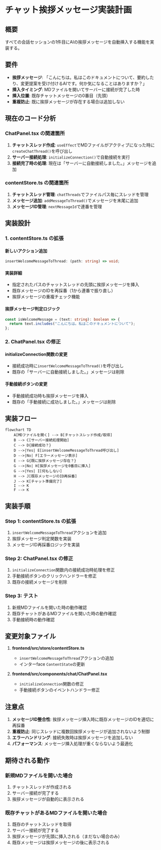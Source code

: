 # チャット挨拶メッセージ実装計画

## 概要
すべての会話セッションの1件目にAIの挨拶メッセージを自動挿入する機能を実装する。

## 要件
- **挨拶メッセージ**: 「こんにちは。私はこのドキュメントについて、要約したり、変更提案を受け付けるAIです。何か気になることはありますか？」
- **挿入タイミング**: MDファイルを開いてサーバーに接続が完了した時
- **挿入位置**: 既存チャットメッセージの0番目（先頭）
- **重複防止**: 既に挨拶メッセージが存在する場合は追加しない

## 現在のコード分析

### ChatPanel.tsx の関連箇所
1. **チャットスレッド作成**: `useEffect`でMDファイルがアクティブになった時に`createChatThread()`を呼び出し
2. **サーバー接続処理**: `initializeConnection()`で自動接続を実行
3. **接続完了時の処理**: 現在は「サーバーに自動接続しました。」メッセージを追加

### contentStore.ts の関連箇所
1. **チャットスレッド管理**: `chatThreads`でファイルパス毎にスレッドを管理
2. **メッセージ追加**: `addMessageToThread()`でメッセージを末尾に追加
3. **メッセージID管理**: `nextMessageId`で連番を管理

## 実装設計

### 1. contentStore.ts の拡張

#### 新しいアクション追加
```typescript
insertWelcomeMessageToThread: (path: string) => void;
```

#### 実装詳細
- 指定されたパスのチャットスレッドの先頭に挨拶メッセージを挿入
- 既存メッセージのIDを再採番（1から連番で振り直し）
- 挨拶メッセージの重複チェック機能

#### 挨拶メッセージ判定ロジック
```typescript
const isWelcomeMessage = (text: string): boolean => {
  return text.includes("こんにちは。私はこのドキュメントについて");
};
```

### 2. ChatPanel.tsx の修正

#### initializeConnection関数の変更
- 接続成功時に`insertWelcomeMessageToThread()`を呼び出し
- 既存の「サーバーに自動接続しました。」メッセージは削除

#### 手動接続ボタンの変更
- 手動接続成功時も挨拶メッセージを挿入
- 既存の「手動接続に成功しました。」メッセージは削除

## 実装フロー

```mermaid
flowchart TD
    A[MDファイルを開く] --> B[チャットスレッド作成/取得]
    B --> C[サーバー接続処理開始]
    C --> D{接続成功？}
    D -->|Yes| E[insertWelcomeMessageToThread呼び出し]
    D -->|No| F[エラーメッセージ表示]
    E --> G{既に挨拶メッセージ存在？}
    G -->|No| H[挨拶メッセージを0番目に挿入]
    G -->|Yes| I[何もしない]
    H --> J[既存メッセージのID再採番]
    J --> K[チャット準備完了]
    I --> K
    F --> K
```

## 実装手順

### Step 1: contentStore.ts の拡張
1. `insertWelcomeMessageToThread`アクションを追加
2. 挨拶メッセージ判定関数を実装
3. メッセージID再採番ロジックを実装

### Step 2: ChatPanel.tsx の修正
1. `initializeConnection`関数内の接続成功時処理を修正
2. 手動接続ボタンのクリックハンドラーを修正
3. 既存の接続メッセージを削除

### Step 3: テスト
1. 新規MDファイルを開いた時の動作確認
2. 既存チャットがあるMDファイルを開いた時の動作確認
3. 手動接続時の動作確認

## 変更対象ファイル

1. **frontend/src/store/contentStore.ts**
   - `insertWelcomeMessageToThread`アクションの追加
   - インターface `ContentState`の更新

2. **frontend/src/components/chat/ChatPanel.tsx**
   - `initializeConnection`関数の修正
   - 手動接続ボタンのイベントハンドラー修正

## 注意点

1. **メッセージID整合性**: 挨拶メッセージ挿入時に既存メッセージのIDを適切に再採番
2. **重複防止**: 同じスレッドに複数回挨拶メッセージが追加されないよう制御
3. **エラーハンドリング**: 接続失敗時は挨拶メッセージを追加しない
4. **パフォーマンス**: メッセージ挿入処理が重くならないよう最適化

## 期待される動作

### 新規MDファイルを開いた場合
1. チャットスレッドが作成される
2. サーバー接続が完了する
3. 挨拶メッセージが自動的に表示される

### 既存チャットがあるMDファイルを開いた場合
1. 既存のチャットスレッドを取得
2. サーバー接続が完了する
3. 挨拶メッセージが先頭に挿入される（まだない場合のみ）
4. 既存メッセージは挨拶メッセージの後に表示される
